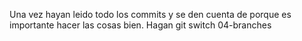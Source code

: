 Una vez hayan leido todo los commits y se den cuenta de porque es importante hacer las cosas bien. Hagan git switch 04-branches
